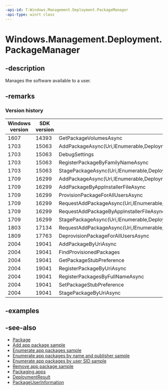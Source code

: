 ```yaml
---
-api-id: T:Windows.Management.Deployment.PackageManager
-api-type: winrt class
---
```


<!-- Class syntax.
public class PackageManager : Windows.Management.Deployment.IPackageManager, Windows.Management.Deployment.IPackageManager2, Windows.Management.Deployment.IPackageManager3, Windows.Management.Deployment.IPackageManager4, Windows.Management.Deployment.IPackageManager5
-->

# Windows.Management.Deployment.PackageManager

## -description
Manages the software available to a user.

## -remarks

### Version history

| Windows version | SDK version | Value added |
| -- | -- | -- |
| 1607 | 14393 | GetPackageVolumesAsync |
| 1703 | 15063 | AddPackageAsync(Uri,IEnumerable<Uri>,DeploymentOptions,PackageVolume,IEnumerable<String>,IEnumerable<Uri>) |
| 1703 | 15063 | DebugSettings |
| 1703 | 15063 | RegisterPackageByFamilyNameAsync |
| 1703 | 15063 | StagePackageAsync(Uri,IEnumerable<Uri>,DeploymentOptions,PackageVolume,IEnumerable<String>,IEnumerable<Uri>) |
| 1709 | 16299 | AddPackageAsync(Uri,IEnumerable<Uri>,DeploymentOptions,PackageVolume,IEnumerable<String>,IEnumerable<Uri>,IEnumerable<Uri>) |
| 1709 | 16299 | AddPackageByAppInstallerFileAsync |
| 1709 | 16299 | ProvisionPackageForAllUsersAsync |
| 1709 | 16299 | RequestAddPackageAsync(Uri,IEnumerable<Uri>,DeploymentOptions,PackageVolume,IEnumerable<String>,IEnumerable<Uri>) |
| 1709 | 16299 | RequestAddPackageByAppInstallerFileAsync |
| 1709 | 16299 | StagePackageAsync(Uri,IEnumerable<Uri>,DeploymentOptions,PackageVolume,IEnumerable<String>,IEnumerable<Uri>,IEnumerable<Uri>) |
| 1803 | 17134 | RequestAddPackageAsync(Uri,IEnumerable<Uri>,DeploymentOptions,PackageVolume,IEnumerable<String>,IEnumerable<Uri>,IEnumerable<Uri>) |
| 1809 | 17763 | DeprovisionPackageForAllUsersAsync |
| 2004 | 19041 | AddPackageByUriAsync |
| 2004 | 19041 | FindProvisionedPackages |
| 2004 | 19041 | GetPackageStubPreference |
| 2004 | 19041 | RegisterPackageByUriAsync |
| 2004 | 19041 | RegisterPackagesByFullNameAsync |
| 2004 | 19041 | SetPackageStubPreference |
| 2004 | 19041 | StagePackageByUriAsync |

## -examples

## -see-also

- [Package](https://docs.microsoft.com/uwp/api/windows.applicationmodel.package)
- [Add app package sample](https://github.com/microsoft/Windows-classic-samples/tree/master/Samples/PackageManagerAddPackage)
- [Enumerate app packages sample](https://github.com/microsoft/Windows-classic-samples/tree/master/Samples/PackageManagerFindProvisionedPackages)
- [Enumerate app packages by name and publisher sample](https://github.com/microsoft/Windows-classic-samples/tree/master/Samples/PackageManagerFindPackagesByNameAndPublisher)
- [Enumerate app packages by user SID sample](https://github.com/microsoft/Windows-classic-samples/tree/master/Samples/PackageManagerFindPackagesByUserSecurityId)
- [Remove app package sample](https://github.com/microsoft/Windows-classic-samples/tree/master/Samples/PackageManagerRemovePackage)
- [Packaging apps](https://docs.microsoft.com/windows/uwp/packaging/index)
- [DeploymentResult](deploymentresult.md)
- [PackageUserInformation](packageuserinformation.md)
